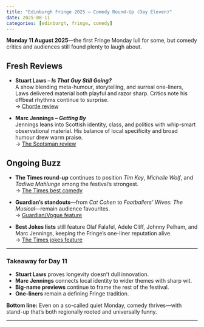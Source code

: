 ```yaml
---
title: "Edinburgh Fringe 2025 – Comedy Round‑Up (Day Eleven)"
date: 2025-08-11
categories: [edinburgh, fringe, comedy]
---
```


**Monday 11 August 2025**—the first Fringe Monday lull for some, but comedy critics and audiences still found plenty to laugh about.

## Fresh Reviews

- **Stuart Laws – *Is That Guy Still Going?***  
  A show blending meta-humour, storytelling, and surreal one-liners, Laws delivered material both playful and razor sharp. Critics note his offbeat rhythms continue to surprise.  
  → [Chortle review](https://www.chortle.co.uk/review/2025/08/11/stuart-laws-edinburgh-fringe-2025?utm_source=chatgpt.com)

- **Marc Jennings – *Getting By***  
  Jennings leans into Scottish identity, class, and politics with whip-smart observational material. His balance of local specificity and broad humour drew warm praise.  
  → [The Scotsman review](https://www.scotsman.com/arts-and-culture/edinburgh-festivals/comedy/marc-jennings-getting-by-review-edinburgh-fringe-2025?utm_source=chatgpt.com)

## Ongoing Buzz

- **The Times round-up** continues to position *Tim Key*, *Michelle Wolf*, and *Tadiwa Mahlunge* among the festival’s strongest.  
  → [The Times best comedy](https://www.thetimes.co.uk/article/edinburgh-fringe-festival-2025-best-comedy-shows-ranked-xzd2kjplw?utm_source=chatgpt.com)

- **Guardian’s standouts**—from *Cat Cohen* to *Footballers’ Wives: The Musical*—remain audience favourites.  
  → [Guardian/Vogue feature](https://www.vogue.com/article/10-standout-acts-from-2025-edinburgh-fringe-festival?utm_source=chatgpt.com)

- **Best Jokes lists** still feature Olaf Falafel, Adele Cliff, Johnny Pelham, and Marc Jennings, keeping the Fringe’s one-liner reputation alive.  
  → [The Times jokes feature](https://www.thetimes.co.uk/article/the-best-jokes-of-edinburgh-fringe-2025-xkh5qg5kb?utm_source=chatgpt.com)

---

### Takeaway for Day 11

- **Stuart Laws** proves longevity doesn’t dull innovation.  
- **Marc Jennings** connects local identity to wider themes with sharp wit.  
- **Big-name previews** continue to frame the rest of the festival.  
- **One-liners** remain a defining Fringe tradition.

**Bottom line:** Even on a so-called quiet Monday, comedy thrives—with stand-up that’s both regionally rooted and universally funny.

---
